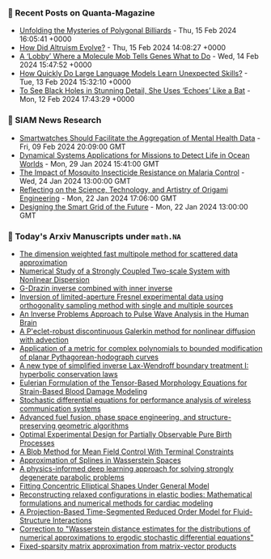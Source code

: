 ### 📝 Recent Posts on Quanta-Magazine
<!-- quanta starts -->
* <a href="https://www.quantamagazine.org/the-mysterious-math-of-billiards-tables-20240215/">Unfolding the Mysteries of Polygonal Billiards</a> - Thu, 15 Feb 2024 16:05:41 +0000
* <a href="https://www.quantamagazine.org/how-did-altruism-evolve-20240215/">How Did Altruism Evolve?</a> - Thu, 15 Feb 2024 14:08:27 +0000
* <a href="https://www.quantamagazine.org/a-lobby-where-a-molecule-mob-tells-genes-what-to-do-20240214/">A ‘Lobby’ Where a Molecule Mob Tells Genes What to Do</a> - Wed, 14 Feb 2024 15:47:52 +0000
* <a href="https://www.quantamagazine.org/how-quickly-do-large-language-models-learn-unexpected-skills-20240213/">How Quickly Do Large Language Models Learn Unexpected Skills?</a> - Tue, 13 Feb 2024 15:32:10 +0000
* <a href="https://www.quantamagazine.org/to-see-black-holes-in-detail-she-uses-echoes-like-a-bat-20240212/">To See Black Holes in Stunning Detail, She Uses ‘Echoes’ Like a Bat</a> - Mon, 12 Feb 2024 17:43:29 +0000
<!-- quanta ends -->

### 📝 SIAM News Research
<!-- siam-news starts -->
* <a href="https://sinews.siam.org/Details-Page/smartwatches-should-facilitate-the-aggregation-of-mental-health-data">Smartwatches Should Facilitate the Aggregation of Mental Health Data</a> - Fri, 09 Feb 2024 20:09:00 GMT
* <a href="https://sinews.siam.org/Details-Page/dynamical-systems-applications-for-missions-to-detect-life-in-ocean-worlds">Dynamical Systems Applications for Missions to Detect Life in Ocean Worlds</a> - Mon, 29 Jan 2024 15:41:00 GMT
* <a href="https://sinews.siam.org/Details-Page/the-impact-of-mosquito-insecticide-resistance-on-malaria-control">The Impact of Mosquito Insecticide Resistance on Malaria Control</a> - Wed, 24 Jan 2024 13:00:00 GMT
* <a href="https://sinews.siam.org/Details-Page/reflecting-on-the-science-technology-and-artistry-of-origami-engineering">Reflecting on the Science, Technology, and Artistry of Origami Engineering</a> - Mon, 22 Jan 2024 17:06:00 GMT
* <a href="https://sinews.siam.org/Details-Page/designing-the-smart-grid-of-the-future">Designing the Smart Grid of the Future</a> - Mon, 22 Jan 2024 13:00:00 GMT
<!-- siam-news ends -->

### 📝 Today's Arxiv Manuscripts under ``math.NA``
<!-- arxiv-math-na starts -->
* <a href="https://arxiv.org/abs/2402.09531">The dimension weighted fast multipole method for scattered data approximation</a>
* <a href="https://arxiv.org/abs/2402.09607">Numerical Study of a Strongly Coupled Two-scale System with Nonlinear Dispersion</a>
* <a href="https://arxiv.org/abs/2402.09699">G-Drazin inverse combined with inner inverse</a>
* <a href="https://arxiv.org/abs/2402.09740">Inversion of limited-aperture Fresnel experimental data using orthogonality sampling method with single and multiple sources</a>
* <a href="https://arxiv.org/abs/2402.09803">An Inverse Problems Approach to Pulse Wave Analysis in the Human Brain</a>
* <a href="https://arxiv.org/abs/2402.09814">A P'eclet-robust discontinuous Galerkin method for nonlinear diffusion with advection</a>
* <a href="https://arxiv.org/abs/2402.09850">Application of a metric for complex polynomials to bounded modification of planar Pythagorean-hodograph curves</a>
* <a href="https://arxiv.org/abs/2402.10152">A new type of simplified inverse Lax-Wendroff boundary treatment I: hyperbolic conservation laws</a>
* <a href="https://arxiv.org/abs/2402.09319">Eulerian Formulation of the Tensor-Based Morphology Equations for Strain-Based Blood Damage Modeling</a>
* <a href="https://arxiv.org/abs/2402.09462">Stochastic differential equations for performance analysis of wireless communication systems</a>
* <a href="https://arxiv.org/abs/2402.09622">Advanced fuel fusion, phase space engineering, and structure-preserving geometric algorithms</a>
* <a href="https://arxiv.org/abs/2402.09772">Optimal Experimental Design for Partially Observable Pure Birth Processes</a>
* <a href="https://arxiv.org/abs/2402.10124">A Blob Method for Mean Field Control With Terminal Constraints</a>
* <a href="https://arxiv.org/abs/2302.10682">Approximation of Splines in Wasserstein Spaces</a>
* <a href="https://arxiv.org/abs/2310.00172">A physics-informed deep learning approach for solving strongly degenerate parabolic problems</a>
* <a href="https://arxiv.org/abs/2308.04970">Fitting Concentric Elliptical Shapes Under General Model</a>
* <a href="https://arxiv.org/abs/2312.11477">Reconstructing relaxed configurations in elastic bodies: Mathematical formulations and numerical methods for cardiac modeling</a>
* <a href="https://arxiv.org/abs/2402.08172">A Projection-Based Time-Segmented Reduced Order Model for Fluid-Structure Interactions</a>
* <a href="https://arxiv.org/abs/2402.08711">Correction to "Wasserstein distance estimates for the distributions of numerical approximations to ergodic stochastic differential equations"</a>
* <a href="https://arxiv.org/abs/2402.09379">Fixed-sparsity matrix approximation from matrix-vector products</a>
<!-- arxiv-math-na ends -->

